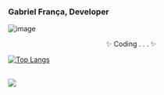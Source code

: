### Gabriel França, Developer

![image](https://github.com/gabrielFrc/gabrielFrc/assets/70562629/046ebad8-3021-44e7-8423-b34c8c0542c5)

<div align="center">
  ✨ Coding . . . ✨
</div>

[![Top Langs](https://github-readme-stats-git-masterrstaa-rickstaa.vercel.app/api/top-langs/?username=gabrielFrc&&layout=donut-vertical&theme=dracula&exclude_repo=github-readme-stats)](https://github.com/anuraghazra/github-readme-stats)

<br>

<div> 
  <a href="https://www.linkedin.com/in/gabriel-f-82328b214/" target="_blank"><img src="https://img.shields.io/badge/-LinkedIn-%230077B5?style=for-the-badge&logo=linkedin&logoColor=white" target="_blank"></a> 
</div>
